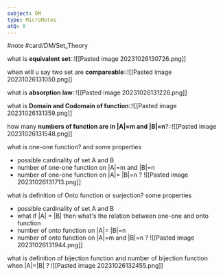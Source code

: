 ```yaml
---
subject: DM
type: MicroNotes
atQ: 0
---
```

#note
#card/DM/Set_Theory

what is **equivalent set**::![[Pasted image 20231026130726.png]] <!--SR:!2023-11-05,4,270-->

when will u say two set are **compareable**::![[Pasted image 20231026131050.png]]

what is **absorption law**::![[Pasted image 20231026131226.png]]

what is **Domain and Codomain of function**::![[Pasted image 20231026131359.png]] <!--SR:!2023-11-13,12,270-->

how many **numbers of function are in |A|=m and |B|=n**?::![[Pasted image 20231026131548.png]] <!--SR:!2023-11-06,4,274-->


what is one-one function? and some properties
- possible cardinality of set A and B
- number of one-one function on |A|=m and |B|=n
- number of one-one function on |A|= |B|=n
?
![[Pasted image 20231026131713.png]]


what is definition of Onto function or surjection? 
some properties
-  possible cardinality of set A and B
- what if |A| = |B| then what's the relation between one-one and onto function
- number of onto function on |A|= |B|=n
- number of onto function on |A|=m and |B|=n
?
![[Pasted image 20231026131944.png]]


what is definition of bijection function and number of bijection function when |A|=|B|
?
![[Pasted image 20231026132455.png]] <!--SR:!2023-11-06,4,274-->


